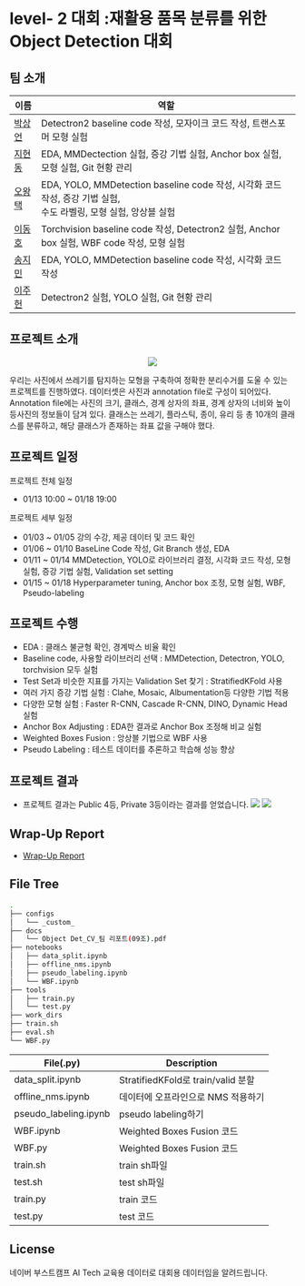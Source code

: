 # level- 2 대회 :재활용 품목 분류를 위한 Object Detection 대회

## 팀 소개
| 이름 | 역할 |
| ---- | --- |
| [박상언](https://github.com/PSangEon) | Detectron2 baseline code 작성, 모자이크 코드 작성, 트랜스포머 모형 실험 |
| [지현동](https://github.com/tolfromj) | EDA, MMDectection 실험, 증강 기법 실험, Anchor box 실험, 모형 실험, Git 현황 관리 |
| [오왕택](https://github.com/ohkingtaek) | EDA, YOLO, MMDetection baseline code 작성, 시각화 코드 작성, 증강 기법 실험,</br>수도 라벨링, 모형 실험, 앙상블 실험 |
| [이동호](https://github.com/as9786) | Torchvision baseline code 작성, Detectron2 실험, Anchor box 실험, WBF code 작성, 모형 실험 |
| [송지민](https://github.com/Remiing) | EDA, YOLO, MMDetection baseline code 작성, 시각화 코드 작성 |
| [이주헌](https://github.com/LeeJuheonT6138) | Detectron2 실험, YOLO 실험, Git 현황 관리 |

## 프로젝트 소개
<p align="center">
<img src="https://github.com/boostcampaitech6/level2-objectdetection-cv-09/assets/49676680/6f27ddee-6f75-4a61-b3d7-31c2951a0235">
</p>

우리는 사진에서 쓰레기를 탐지하는 모형을 구축하여 정확한 분리수거를 도울 수 있는 프로젝트를 진행하였다. 데이터셋은 사진과 annotation file로 구성이 되어있다. Annotation file에는 사진의 크기, 클래스, 경계 상자의 좌표, 경계 상자의 너비와 높이 등사진의 정보들이 담겨 있다. 클래스는 쓰레기, 플라스틱, 종이, 유리 등 총 10개의 클래스를 분류하고, 해당 클래스가 존재하는 좌표 값을 구해야 했다.  

## 프로젝트 일정
프로젝트 전체 일정
- 01/13 10:00 ~ 01/18 19:00

프로젝트 세부 일정
- 01/03 ~ 01/05 강의 수강, 제공 데이터 및 코드 확인
- 01/06 ~ 01/10 BaseLine Code 작성, Git Branch 생성, EDA
- 01/11 ~ 01/14 MMDetection, YOLO로 라이브러리 결정, 시각화 코드 작성, 모형 실험, 증강 기법 실험, Validation set setting
- 01/15 ~ 01/18 Hyperparameter tuning, Anchor box 조정, 모형 실험, WBF, Pseudo-labeling

## 프로젝트 수행
- EDA : 클래스 불균형 확인, 경계박스 비율 확인
- Baseline code, 사용할 라이브러리 선택 : MMDetection, Detectron, YOLO, torchvision 모두 실험
- Test Set과 비슷한 지표를 가지는 Validation Set 찾기 : StratifiedKFold 사용
- 여러 가지 증강 기법 실험 : Clahe, Mosaic, Albumentation등 다양한 기법 적용
- 다양한 모형 실험 : Faster R-CNN, Cascade R-CNN, DINO, Dynamic Head 실험
- Anchor Box Adjusting : EDA한 결과로 Anchor Box 조정해 비교 실험
- Weighted Boxes Fusion : 앙상블 기법으로 WBF 사용
- Pseudo Labeling : 테스트 데이터를 추론하고 학습해 성능 향상

## 프로젝트 결과
- 프로젝트 결과는 Public 4등, Private 3등이라는 결과를 얻었습니다.
![](https://github.com/boostcampaitech6/level2-objectdetection-cv-09/assets/49676680/bd476ae8-2d62-4cb0-bb49-99c92b22176c)
![](https://github.com/boostcampaitech6/level2-objectdetection-cv-09/assets/49676680/328b1ab6-d9f4-41f3-aeb3-e9fe1e403fc6)


## Wrap-Up Report

- [Wrap-Up Report](https://github.com/boostcampaitech6/level2-objectdetection-cv-09/blob/354361d4feaaadf95b188c8d9957090641bbe2db/docs/Object%20Det_CV_%ED%8C%80%20%EB%A6%AC%ED%8F%AC%ED%8A%B8(09%EC%A1%B0).pdf)

## File Tree

```bash
.
├── configs
│   └── _custom_
├── docs
│   └── Object Det_CV_팀 리포트(09조).pdf
├── notebooks
│   ├── data_split.ipynb
│   ├── offline_nms.ipynb
│   ├── pseudo_labeling.ipynb
│   └── WBF.ipynb
├── tools
│   ├── train.py
│   └── test.py
├── work_dirs
├── train.sh
├── eval.sh
└── WBF.py
```

| File(.py) | Description |
| --- | --- |
| data_split.ipynb | StratifiedKFold로 train/valid 분할 |
| offline_nms.ipynb | 데이터에 오프라인으로 NMS 적용하기 |
| pseudo_labeling.ipynb | pseudo labeling하기 |
| WBF.ipynb | Weighted Boxes Fusion 코드 |
| WBF.py | Weighted Boxes Fusion 코드 |
| train.sh | train sh파일 |
| test.sh | test sh파일 |
| train.py | train 코드 |
| test.py | test 코드 |

## License
네이버 부스트캠프 AI Tech 교육용 데이터로 대회용 데이터임을 알려드립니다.
